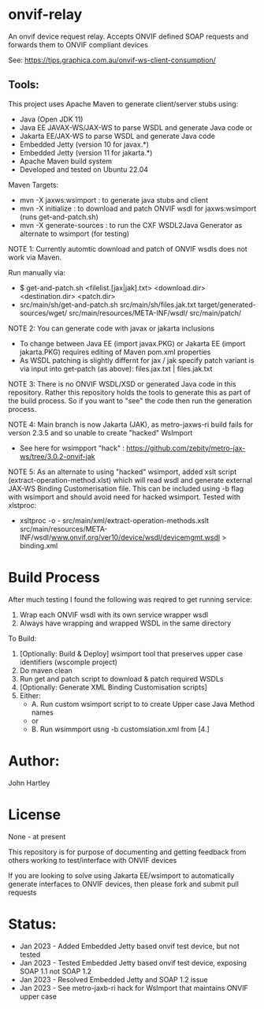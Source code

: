 # onvif-relay
An onvif device request relay.
Accepts ONVIF defined SOAP requests and forwards them to ONVIF compliant devices

See: https://tips.graphica.com.au/onvif-ws-client-consumption/

## Tools:

This project uses Apache Maven to generate client/server stubs using:
- Java (Open JDK 11)
- Java EE JAVAX-WS/JAX-WS to parse WSDL and generate Java code or
- Jakarta EE/JAX-WS to parse WSDL and generate Java code
- Embedded Jetty (version 10 for javax.*)
- Embedded Jetty (version 11 for jakarta.*)
- Apache Maven build system
- Developed and tested on Ubuntu 22.04

Maven Targets:
- mvn -X jaxws:wsimport : to generate java stubs and client
- mvn -X initialize : to download and patch ONVIF wsdl for jaxws:wsimport (runs get-and-patch.sh)
- mvn -X generate-sources : to run the CXF WSDL2Java Generator as alternate to wsimport (for testing)

NOTE 1: Currently automtic download and patch of ONVIF wsdls does not work via Maven.

Run manually via:
- $ get-and-patch.sh <filelist.[jax|jak].txt> <download.dir> <destination.dir> <patch.dir>
- src/main/sh/get-and-patch.sh src/main/sh/files.jak.txt target/generated-sources/wget/ src/main/resources/META-INF/wsdl/ src/main/patch/


NOTE 2: You can generate code with javax or jakarta inclusions
- To change between Java EE (import javax.PKG) or Jakarta EE (import jakarta.PKG) requires editing of Maven pom.xml properties
- As WSDL patching is slightly differnt for jax / jak specify patch variant is via input into get-patch (as above): files.jax.txt | files.jak.txt
 

NOTE 3: There is no ONVIF WSDL/XSD or generated Java code in this repository. Rather this repository holds the tools to generate this as part of the build process. So if you want to "see" the code then run the generation process.


NOTE 4: Main branch is now Jakarta (JAK), as metro-jaxws-ri build fails for verson 2.3.5 and so unable to create "hacked" WsImport
- See here for wsimpport "hack" : https://github.com/zebity/metro-jax-ws/tree/3.0.2-onvif-jak

NOTE 5: As an alternate to using "hacked" wsimport, added xslt script (extract-operation-method.xlst) which will read wsdl and generate  external JAX-WS Binding Customerisation file. This can be included using -b flag with wsimport and should avoid need for hacked wsimport. Tested with xlstproc:
- xsltproc -o - src/main/xml/extract-operation-methods.xslt src/main/resources/META-INF/wsdl/www.onvif.org/ver10/device/wsdl/devicemgmt.wsdl > binding.xml

# Build Process

After much testing I found the following was reqired to get running service:
1. Wrap each ONVIF wsdl with its own service wrapper wsdl
2. Always have wrapping and wrapped WSDL in the same directory

To Build:

1. [Optionally: Build & Deploy] wsimport tool that preserves upper case identifiers (wscomple project)
2. Do maven clean
3. Run get and patch script to download & patch required WSDLs
4. [Optionally: Generate XML Binding Customisation scripts]
5. Either:
   - A. Run custom wsimport script to to create Upper case Java Method names
   - or
   - B. Run wsimmport usng -b customsiation.xml from [4.]


# Author:

John Hartley

# License

None - at present

This repository is for purpose of documenting and getting feedback from others working to test/interface with ONVIF devices

If you are looking to solve using Jakarta EE/wsimport to automatically generate interfaces to ONVIF devices, then please fork and submit pull requests

# Status:

- Jan 2023 - Added Embedded Jetty based onvif test device, but not tested
- Jan 2023 - Tested Embedded Jetty based onvif test device, exposing SOAP 1.1 not SOAP 1.2
- Jan 2023 - Resolved Embedded Jetty and SOAP 1.2 issue
- Jan 2023 - See metro-jaxb-ri hack for WsImport that maintains ONVIF upper case
 

